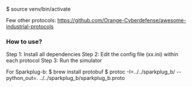 $ source venv/bin/activate

Few other protocols: https://github.com/Orange-Cyberdefense/awesome-industrial-protocols

### How to use?

Step 1: Install all dependencies
Step 2: Edit the config file (xx.ini) within each protocol
Step 3: Run the simulator

For Sparkplug-b:
$ brew install protobuf
$ protoc -I=../../sparkplug_b/ --python_out=. ../../sparkplug_b/sparkplug_b.proto